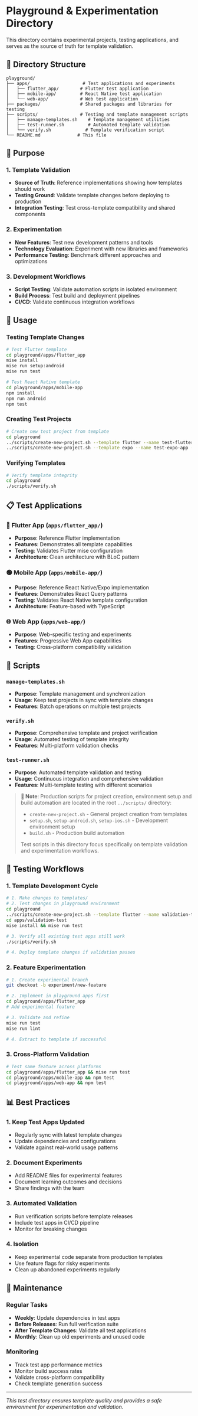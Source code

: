 # Playground & Experimentation Directory

This directory contains experimental projects, testing applications, and serves as the source of truth for template validation.

## 📁 Directory Structure

```
playground/
├── apps/                    # Test applications and experiments
│   ├── flutter_app/        # Flutter test application
│   ├── mobile-app/         # React Native test application
│   └── web-app/            # Web test application
├── packages/               # Shared packages and libraries for testing
├── scripts/                # Testing and template management scripts
│   ├── manage-templates.sh    # Template management utilities
│   ├── test-runner.sh         # Automated template validation
│   └── verify.sh             # Template verification script
└── README.md              # This file
```

## 🎯 Purpose

### 1. Template Validation
- **Source of Truth**: Reference implementations showing how templates should work
- **Testing Ground**: Validate template changes before deploying to production
- **Integration Testing**: Test cross-template compatibility and shared components

### 2. Experimentation
- **New Features**: Test new development patterns and tools
- **Technology Evaluation**: Experiment with new libraries and frameworks
- **Performance Testing**: Benchmark different approaches and optimizations

### 3. Development Workflows
- **Script Testing**: Validate automation scripts in isolated environment
- **Build Process**: Test build and deployment pipelines
- **CI/CD**: Validate continuous integration workflows

## 🚀 Usage

### Testing Template Changes
```bash
# Test Flutter template
cd playground/apps/flutter_app
mise install
mise run setup:android
mise run test

# Test React Native template
cd playground/apps/mobile-app
npm install
npm run android
npm test
```

### Creating Test Projects
```bash
# Create new test project from template
cd playground
../scripts/create-new-project.sh --template flutter --name test-flutter-app --path ./apps/
../scripts/create-new-project.sh --template expo --name test-expo-app --path ./apps/
```

### Verifying Templates
```bash
# Verify template integrity
cd playground
./scripts/verify.sh
```

## 📋 Test Applications

### 🔵 Flutter App (`apps/flutter_app/`)
- **Purpose**: Reference Flutter implementation
- **Features**: Demonstrates all template capabilities
- **Testing**: Validates Flutter mise configuration
- **Architecture**: Clean architecture with BLoC pattern

### 🟢 Mobile App (`apps/mobile-app/`)
- **Purpose**: Reference React Native/Expo implementation
- **Features**: Demonstrates React Query patterns
- **Testing**: Validates React Native template configuration
- **Architecture**: Feature-based with TypeScript

### 🌐 Web App (`apps/web-app/`)
- **Purpose**: Web-specific testing and experiments
- **Features**: Progressive Web App capabilities
- **Testing**: Cross-platform compatibility validation

## 🔧 Scripts

### `manage-templates.sh`
- **Purpose**: Template management and synchronization
- **Usage**: Keep test projects in sync with template changes
- **Features**: Batch operations on multiple test projects

### `verify.sh`
- **Purpose**: Comprehensive template and project verification
- **Usage**: Automated testing of template integrity
- **Features**: Multi-platform validation checks

### `test-runner.sh`
- **Purpose**: Automated template validation and testing
- **Usage**: Continuous integration and comprehensive validation
- **Features**: Multi-template testing with different scenarios

> **📝 Note**: Production scripts for project creation, environment setup and build automation are located in the root `../scripts/` directory:
> - `create-new-project.sh` - General project creation from templates
> - `setup.sh`, `setup-android.sh`, `setup-ios.sh` - Development environment setup
> - `build.sh` - Production build automation
>
> Test scripts in this directory focus specifically on template validation and experimentation workflows.

## 🧪 Testing Workflows

### 1. Template Development Cycle
```bash
# 1. Make changes to templates/
# 2. Test changes in playground environment
cd playground
../scripts/create-new-project.sh --template flutter --name validation-test --path apps/
cd apps/validation-test
mise install && mise run test

# 3. Verify all existing test apps still work
./scripts/verify.sh

# 4. Deploy template changes if validation passes
```

### 2. Feature Experimentation
```bash
# 1. Create experimental branch
git checkout -b experiment/new-feature

# 2. Implement in playground apps first
cd playground/apps/flutter_app
# Add experimental feature

# 3. Validate and refine
mise run test
mise run lint

# 4. Extract to template if successful
```

### 3. Cross-Platform Validation
```bash
# Test same feature across platforms
cd playground/apps/flutter_app && mise run test
cd playground/apps/mobile-app && npm test
cd playground/apps/web-app && npm test
```

## 📊 Best Practices

### 1. Keep Test Apps Updated
- Regularly sync with latest template changes
- Update dependencies and configurations
- Validate against real-world usage patterns

### 2. Document Experiments
- Add README files for experimental features
- Document learning outcomes and decisions
- Share findings with the team

### 3. Automated Validation
- Run verification scripts before template releases
- Include test apps in CI/CD pipeline
- Monitor for breaking changes

### 4. Isolation
- Keep experimental code separate from production templates
- Use feature flags for risky experiments
- Clean up abandoned experiments regularly

## 🔄 Maintenance

### Regular Tasks
- **Weekly**: Update dependencies in test apps
- **Before Releases**: Run full verification suite
- **After Template Changes**: Validate all test applications
- **Monthly**: Clean up old experiments and unused code

### Monitoring
- Track test app performance metrics
- Monitor build success rates
- Validate cross-platform compatibility
- Check template generation success

---

*This test directory ensures template quality and provides a safe environment for experimentation and validation.*
